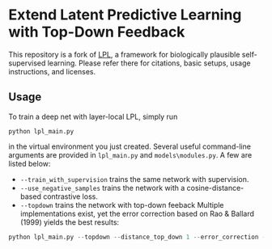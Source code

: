 # Extend Latent Predictive Learning with Top-Down Feedback

This repository is a fork of [LPL](https://github.com/fmi-basel/latent-predictive-learning), a framework for biologically plausible self-supervised learning. Please refer there for citations, basic setups, usage instructions, and licenses.

## Usage

To train a deep net with layer-local LPL, simply run

```
python lpl_main.py
```

in the virtual environment you just created. Several useful command-line arguments are provided in `lpl_main.py` and `models\modules.py`. A few are listed below:
- `--train_with_supervision` trains the same network with supervision.
- `--use_negative_samples` trains the network with a cosine-distance-based contrastive loss.
- `--topdown` trains the network with top-down feeback
Multiple implementations exist, yet the error correction based on Rao & Ballard (1999) yields the best results:
```python
python lpl_main.py --topdown --distance_top_down 1 --error_correction --error_nb_updates 1 --alpha_error 2.0
```
